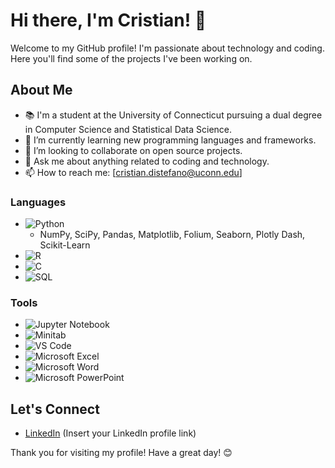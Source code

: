 # Hi there, I'm Cristian! 👋

Welcome to my GitHub profile! I'm passionate about technology and coding. Here you'll find some of the projects I've been working on.

## About Me
- 📚 I'm a student at the University of Connecticut pursuing a dual degree in Computer Science and Statistical Data Science.
- 🌱 I’m currently learning new programming languages and frameworks.
- 👯 I’m looking to collaborate on open source projects.
- 💬 Ask me about anything related to coding and technology.
- 📫 How to reach me: [cristian.distefano@uconn.edu]

### Languages
- ![Python](https://img.shields.io/badge/-Python-333333?style=flat&logo=python)
  - NumPy, SciPy, Pandas, Matplotlib, Folium, Seaborn, Plotly Dash, Scikit-Learn
- ![R](https://img.shields.io/badge/-R-333333?style=flat&logo=r)
- ![C](https://img.shields.io/badge/-C-333333?style=flat&logo=c)
- ![SQL](https://img.shields.io/badge/-SQL-333333?style=flat&logo=postgresql)

### Tools
- ![Jupyter Notebook](https://img.shields.io/badge/-Jupyter%20Notebook-333333?style=flat&logo=jupyter)
- ![Minitab](https://img.shields.io/badge/-Minitab-333333?style=flat&logo=minitab)
- ![VS Code](https://img.shields.io/badge/-VS%20Code-333333?style=flat&logo=visual-studio-code)
- ![Microsoft Excel](https://img.shields.io/badge/-Microsoft%20Excel-333333?style=flat&logo=microsoft-excel)
- ![Microsoft Word](https://img.shields.io/badge/-Microsoft%20Word-333333?style=flat&logo=microsoft-word)
- ![Microsoft PowerPoint](https://img.shields.io/badge/-Microsoft%20PowerPoint-333333?style=flat&logo=microsoft-powerpoint)


## Let's Connect

- [LinkedIn]([#](https://www.linkedin.com/in/cristian-distefano/)) (Insert your LinkedIn profile link)

Thank you for visiting my profile! Have a great day! 😊
